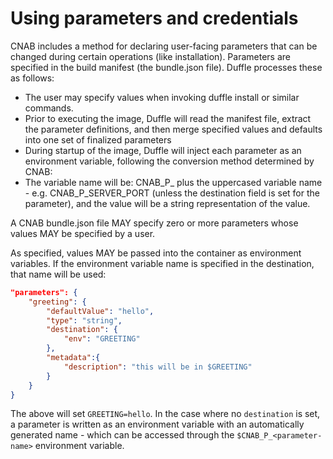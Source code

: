 # Using parameters and credentials

CNAB includes a method for declaring user-facing parameters that can be changed during certain operations (like installation). Parameters are specified in the build manifest (the bundle.json file). Duffle processes these as follows:

- The user may specify values when invoking duffle install or similar commands.
- Prior to executing the image, Duffle will read the manifest file, extract the parameter definitions, and then merge specified values and defaults into one set of finalized parameters
- During startup of the image, Duffle will inject each parameter as an environment variable, following the conversion method determined by CNAB:
- The variable name will be: CNAB_P_ plus the uppercased variable name - e.g. CNAB_P_SERVER_PORT (unless the destination field is set for the parameter), and the value will be a string representation of the value.

A CNAB bundle.json file MAY specify zero or more parameters whose values MAY be specified by a user.

As specified, values MAY be passed into the container as environment variables. If the environment variable name is specified in the destination, that name will be used:

```json
"parameters": {
    "greeting": {
        "defaultValue": "hello",
        "type": "string",
        "destination": {
            "env": "GREETING"
        },
        "metadata":{
            "description": "this will be in $GREETING"
        }
    }
}
```

The above will set `GREETING=hello`. In the case where no `destination` is set, a parameter is written as an environment variable with an automatically generated name - which can be accessed through the `$CNAB_P_<parameter-name>` environment variable.

